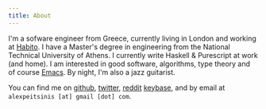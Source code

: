 ```yaml
---
title: About
---
```


I'm a sofware engineer from Greece, currently living in London and working at
[Habito](https://www.habito.com/). I have a Master's degree in engineering from the National
Technical University of Athens.
I currently write Haskell & Purescript at work (and home).
I am interested in good software, algorithms, type theory and of course
[Emacs](https://github.com/alexpeits/emacs.d).
By night, I'm also a jazz guitarist.

You can find me on
[github](https://github.com/alexpeits),
[twitter](https://twitter.com/alexpeits),
[reddit](https://reddit.com/u/primitiveinds)
[keybase](https://keybase.io/alexpeits),
and by email at `alexpeitsinis [at] gmail [dot] com`.
